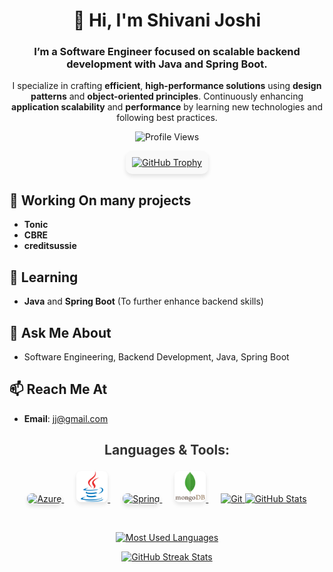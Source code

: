 <h1 align="center">👋 Hi, I'm Shivani Joshi</h1>

<h3 align="center">
  I’m a <strong>Software Engineer</strong> focused on <strong>scalable backend development</strong> with <strong>Java</strong> and <strong>Spring Boot</strong>.
</h3>

<p align="center">
  I specialize in crafting <strong>efficient</strong>, <strong>high-performance solutions</strong> using <strong>design patterns</strong> and <strong>object-oriented principles</strong>. Continuously enhancing <strong>application scalability</strong> and <strong>performance</strong> by learning new technologies and following best practices.
</p>

<!-- Profile Views Counter -->
<p align="center">
  <img src="https://komarev.com/ghpvc/?username=joshi-chinky-1999&label=Profile%20views&color=0e75b6&style=flat" alt="Profile Views" />
</p>

<!-- GitHub Trophy -->
<p align="center">
  <a href="https://github.com/ryo-ma/github-profile-trophy" target="_blank">
    <img src="https://github-profile-trophy.vercel.app/?username=joshi-chinky-1999" alt="GitHub Trophy" width="500" style="border-radius: 10px; box-shadow: 0 4px 6px rgba(0, 0, 0, 0.1); padding: 10px; background-color: #f9f9f9;" />
  </a>
</p>



## 🔭 Working On many projects
- **Tonic**
- **CBRE**
- **creditsussie**

## 🌱 Learning
- **Java** and **Spring Boot** (To further enhance backend skills)

## 💬 Ask Me About
- Software Engineering, Backend Development, Java, Spring Boot

## 📫 Reach Me At
- **Email**: [jj@gmail.com](mailto:jj@gmail.com)

<h3 align="center" style="font-size: 1.5em; font-weight: bold; color: #333;">Languages & Tools:</h3>
<p align="center">
  <!-- Adding logos for tools and languages with hover effect and spacing -->
  <a href="https://azure.microsoft.com/en-in/" target="_blank" rel="noreferrer" style="margin: 10px; transition: transform 0.3s ease-in-out;">
    <img src="https://www.vectorlogo.zone/logos/microsoft_azure/microsoft_azure-icon.svg" alt="Azure" width="50" height="50" style="border-radius: 8px; box-shadow: 0px 4px 6px rgba(0, 0, 0, 0.1);"/>
  </a>
  <a href="https://www.java.com" target="_blank" rel="noreferrer" style="margin: 10px; transition: transform 0.3s ease-in-out;">
    <img src="https://raw.githubusercontent.com/devicons/devicon/master/icons/java/java-original.svg" alt="Java" width="50" height="50" style="border-radius: 8px; box-shadow: 0px 4px 6px rgba(0, 0, 0, 0.1);"/>
  </a>
  <a href="https://www.spring.io/" target="_blank" rel="noreferrer" style="margin: 10px; transition: transform 0.3s ease-in-out;">
    <img src="https://www.vectorlogo.zone/logos/springio/springio-icon.svg" alt="Spring" width="50" height="50" style="border-radius: 8px; box-shadow: 0px 4px 6px rgba(0, 0, 0, 0.1);"/>
  </a>
  <a href="https://www.mongodb.com/" target="_blank" rel="noreferrer" style="margin: 10px; transition: transform 0.3s ease-in-out;">
    <img src="https://raw.githubusercontent.com/devicons/devicon/master/icons/mongodb/mongodb-original-wordmark.svg" alt="MongoDB" width="50" height="50" style="border-radius: 8px; box-shadow: 0px 4px 6px rgba(0, 0, 0, 0.1);"/>
  </a>
  <a href="https://git-scm.com/" target="_blank" rel="noreferrer" style="margin: 10px; transition: transform 0.3s ease-in-out;">
    <img src="https://www.vectorlogo.zone/logos/git-scm/git-scm-icon.svg" alt="Git" width="

<!-- GitHub Stats -->
<p align="center">
  <img src="https://github-readme-stats.vercel.app/api?username=joshi-chinky-1999&show_icons=true&locale=en" alt="GitHub Stats" />
</p>

<!-- Most Used Languages -->
<p align="center">
  <img src="https://github-readme-stats.vercel.app/api/top-langs?username=joshi-chinky-1999&show_icons=true&locale=en&layout=compact" alt="Most Used Languages" />
</p>

<!-- Streak Stats -->
<p align="center">
  <img src="https://github-readme-streak-stats.herokuapp.com/?user=joshi-chinky-1999&" alt="GitHub Streak Stats" />
</p>


